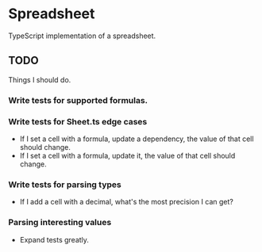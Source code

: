 # Spreadsheet
TypeScript implementation of a spreadsheet.

## TODO
Things I should do.

### Write tests for supported formulas.

### Write tests for Sheet.ts edge cases
* If I set a cell with a formula, update a dependency, the value of that cell should change.
* If I set a cell with a formula, update it, the value of that cell should change.

### Write tests for parsing types
* If I add a cell with a decimal, what's the most precision I can get?

### Parsing interesting values
* Expand tests greatly.